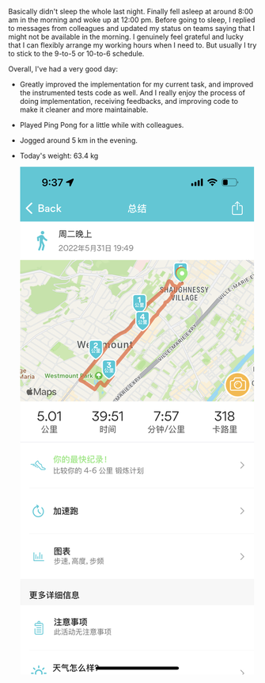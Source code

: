 Basically didn't sleep the whole last night. Finally fell asleep at around 8:00 am in the morning and woke up at 12:00 pm. Before going to sleep, I replied to messages from colleagues and updated my status on teams saying that I might not be available in the morning. I genuinely feel grateful and lucky that I can flexibly arrange my working hours when I need to. But usually I try to stick to the 9-to-5 or 10-to-6 schedule.

Overall, I've had a very good day:

- Greatly improved the implementation for my current task, and improved the instrumented tests code as well. And I really enjoy the process of doing implementation, receiving feedbacks, and improving code to make it cleaner and more maintainable.
- Played Ping Pong for a little while with colleagues.
- Jogged around 5 km in the evening.
- Today's weight: 63.4 kg

  ![image](jogging.png)
